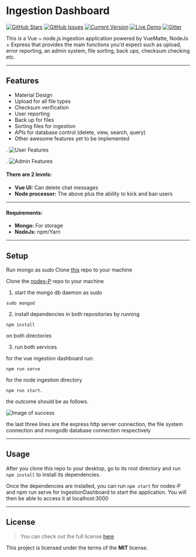 Ingestion Dashboard
============
[![GitHub Stars](https://img.shields.io/github/stars/IgorAntun/node-chat.svg)](https://github.com/IgorAntun/node-chat/stargazers) [![GitHub Issues](https://img.shields.io/github/issues/IgorAntun/node-chat.svg)](https://github.com/IgorAntun/node-chat/issues) [![Current Version](https://img.shields.io/badge/version-1.0.7-green.svg)](https://github.com/IgorAntun/node-chat) [![Live Demo](https://img.shields.io/badge/demo-online-green.svg)](https://igorantun.com/chat) [![Gitter](https://badges.gitter.im/Join%20Chat.svg)](https://gitter.im/IgorAntun/node-chat?utm_source=badge&utm_medium=badge&utm_campaign=pr-badge)

This is a  Vue ~ node.js  ingestion application powered by VueMatte, NodeJs + Express that provides the main functions you'd expect such as upload, error reporting, an admin system, file sorting, back ups, checksum checking etc.

---

## Features
- Material Design
- Upload for all file types
- Checksum verification
- User reporting
- Back up for files
- Sorting files for ingestion
- APIs for database control (delete, view, search, query)
- Other awesome features yet to be implemented

.
![User Features](/src/s1.jpg)

.
![Admin Features](https://imgur.com/9uo6s3z)


#### There are 2 levels:
- **Vue UI:** Can delete chat messages
- **Node processor:** The above plus the ability to kick and ban users

---

#### Requirements:
- **Mongo:** For storage
- **NodeJs:** npm/Yarn

---

## Setup

Run mongo as sudo
Clone [this](https://git.jetbrains.space/blueray/NodeJS-ingestion.git) repo to your machine

Clone the [nodes-P](https://git.jetbrains.space/blueray/NodeJS-ingestion.git) repo to your machine

1. start the mongo db daemon as sudo

```
sudo mongod
```

2. install dependencies in both repositories by running

```
npm install
```

on both directories

3. run both services

for the vue ingestion dashboard run: 
```
npm run serve
```

for the node ingestion directory

```
npm run start.
```
the outcome should be as follows.

![Image of success](/home/bigblue-dev/dashboard/final/IngestionDashboard/images/123.png)

the last three lines are the express http server connection, the file system connection and mongodb database connection respectively

---

## Usage
After you clone this repo to your desktop, go to its root directory and run `npm install` to install its dependencies.

Once the dependencies are installed, you can run  `npm start` for nodes-P and npm run serve for IngestionDashboard to start the application. You will then be able to access it at localhost:3000

---

## License
>You can check out the full license [here]()

This project is licensed under the terms of the **MIT** license.
